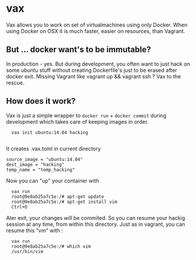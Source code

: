 # vax

Vax allows you to work on set of virtualmachines using only Docker. When using Docker on OSX it is much faster, easier on resources, than Vagrant. 


## But ... docker want's to be immutable?

In production - yes. But during development, you often want to just hack on some ubuntu stuff without creating Dockerfile's just to be erased after docker exit. Missing Vagrant like vagrant up && vagrant ssh ? Vax to the rescue.

## How does it work?

Vax is just a simple wrapper to `docker run` +  `docker commit` during development which takes care of keeping images in order.


```
  vax init ubuntu:14.04 hacking
  
```

It creates .vax.toml in current directory
```
source_image = "ubuntu:14.04"
dest_image = "hacking"
temp_name = "temp_hacking"    
```

Now you can "up" your container with

```
  vax run 
  root@9e8ab25a7c5e:/# apt-get update 
  root@9e8ab25a7c5e:/# apt-get install vim
  Ctrl+D
```
Ater exit, your changes *will* be commited. So you can resume your hackig session at any time, from within this directory. 
Just as in vagrant, you can resume this "vm" with : 
  
```
  vax run 
  root@9e8ab25a7c5e:/# which vim
  /usr/bin/vim
```
  
